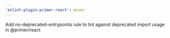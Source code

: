 ```yaml
---
'eslint-plugin-primer-react': minor
---
```


Add no-deprecated-entrypoints rule to lint against deprecated import usage in @primer/react
